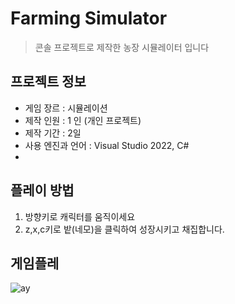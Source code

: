 # Farming Simulator

> 콘솔 프로젝트로 제작한 농장 시뮬레이터 입니다

## 프로젝트 정보
- 게임 장르 : 시뮬레이션
- 제작 인원 : 1 인 (개인 프로젝트)
- 제작 기간 : 2일
- 사용 엔진과 언어 : Visual Studio 2022, C#
- 
## 플레이 방법
1. 방향키로 캐릭터를 움직이세요
2. z,x,c키로 밭(네모)을 클릭하여 성장시키고 채집합니다.

## 게임플레

![ay](https://github.com/user-attachments/assets/1aadf818-94e1-49f0-8303-103d1d74408b)
